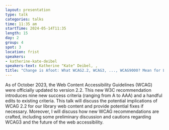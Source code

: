 ```yaml
---
layout: presentation
type: talk
categories: talks
time: 11:35 am
startTime: 2024-05-14T11:35
length: 15
day: 2
group: 4
spot: 3
location: frist
speakers:
- katherine-kate-deibel
speakers-text: Katherine "Kate" Deibel, ,
title: "Change is Afoot: What WCAG2.2, WCAG3, ..., WCAG9000? Mean for Libraries"
---
```

As of October 2023, the Web Content Accessibility Guidelines (WCAG) were officially updated to version 2.2. This new W3C recommendation introduces nine new success criteria (ranging from A to AAA) and a handful edits to existing criteria. This talk will discuss the potential implications of WCAG 2.2 for our library web content and provide potential fixes if necessary. Moreover, I will discuss how new WCAG recommendations are crafted, including some preliminary discussion and cautions regarding WCAG3 and the future of the web accessibility.
